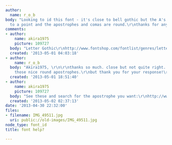 ```yaml
---
author:
  name: r_o_b
body: "Looking to id this font - it's close to bell gothic but the A's seem to come
  to a point and the apostrophes and comas are round.\r\nthanks for any help!\r\nbest,\r\nr\r\n"
comments:
- author:
    name: akira1975
    picture: 109727
  body: "Letter Gothic\r\nhttp://www.fontshop.com/fontlist/genres/letter_gothic/"
  created: '2013-05-01 04:03:18'
- author:
    name: r_o_b
  body: "Akira1975, \r\n\r\nthanks so much. close but not quite right. still missing
    those nice round apostrophes.\r\nbut thank you for your response!\r\n\r\nbest,\r\nr\r\n"
  created: '2013-05-01 18:51:40'
- author:
    name: akira1975
    picture: 109727
  body: "See these and search for the apostrophe you want:\r\nhttp://www.fontshop.com/fontlist/genres/letter_gothic/?&fg=000000&bg=ffffff&sample_size=36&sample_text=YOU%E2%80%99RE%20INVITED&ft=liga\r\nhttp://myfonts.us/td-jzWtW7"
  created: '2013-05-02 02:37:13'
date: '2013-04-30 22:32:00'
files:
- filename: IMG_49511.jpg
  uri: public://old-images/IMG_49511.jpg
node_type: font_id
title: font help?

---
```

